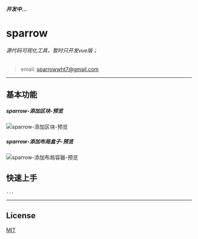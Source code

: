 #### *开发中*...
# sparrow

###### 源代码可视化工具，暂时只开发vue版；
> email: sparrowwht7@gmail.com
---
## 基本功能
##### sparrow-添加区块-预览
![sparrow-添加区块-预览](https://raw.githubusercontent.com/sparrow-js/sparrow/master/docs/images/preview-block.png)

##### sparrow-添加布局盒子-预览
![sparrow-添加布局容器-预览](https://raw.githubusercontent.com/sparrow-js/sparrow/master/docs/images/preview-layout.png)

## 快速上手
```bash
...
```
---

## License
[MIT](http://opensource.org/licenses/MIT)